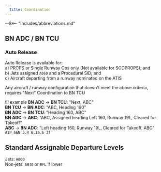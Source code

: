 ```yaml
---
  title: Coordination
---
```


--8<-- "includes/abbreviations.md"

## BN ADC / BN TCU
### Auto Release

Auto Release is available for:  
a) PROPS or Single Runway Ops only (Not available for SODPROPS); and  
b) Jets assigned `A060` and a Procedural SID; and  
c) Aircraft departing from a runway nominated on the ATIS

Any aircraft / runway configuration that doesn't meet the above criteria, requires "Next" Coordination to BN TCU

!!! example
    **BN ADC** -> **BN TCU**: "Next, ABC"  
    **BN TCU** -> **BN ADC**: "ABC, Heading 160"  
    **BN ADC** -> **BN TCU**: "Heading 160, ABC"  
    **BN ADC** -> **ABC**: "ABC, Assigned heading Left 160, Runway 19L, Cleared for Takeoff"  
    **ABC** -> **BN ADC**: "Left heading 160, Runway 19L, Cleared for Takeoff, ABC"  
    `AIP GEN 3.4 6.16.6 3f`

## Standard Assignable Departure Levels

Jets: `A060`  
Non-jets: `A040` or `RFL` if lower